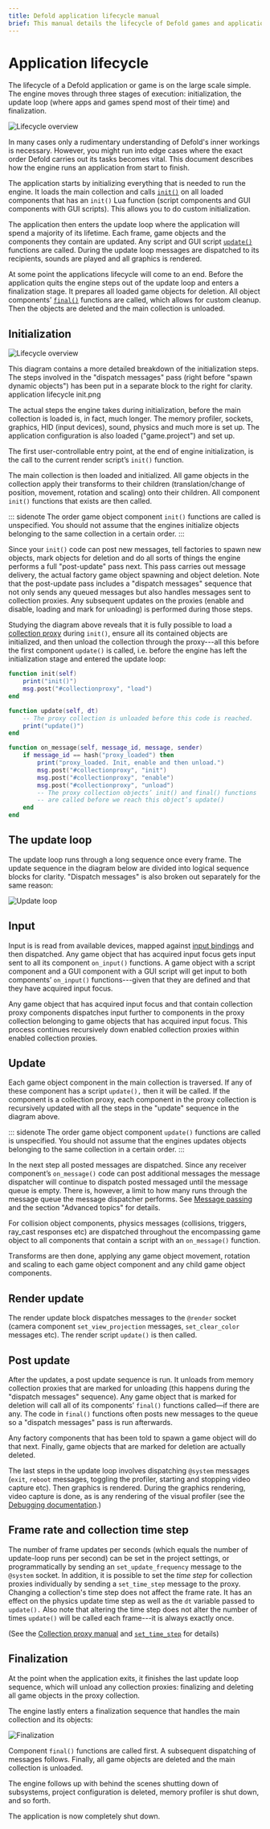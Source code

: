 ```yaml
---
title: Defold application lifecycle manual
brief: This manual details the lifecycle of Defold games and applications.
---
```


# Application lifecycle

The lifecycle of a Defold application or game is on the large scale simple. The engine moves through three stages of execution: initialization, the update loop (where apps and games spend most of their time) and finalization.

![Lifecycle overview](images/application_lifecycle/application_lifecycle_overview.png)

In many cases only a rudimentary understanding of Defold's inner workings is necessary. However, you might run into edge cases where the exact order Defold carries out its tasks becomes vital. This document describes how the engine runs an application from start to finish.

The application starts by initializing everything that is needed to run the engine. It loads the main collection and calls [`init()`](/ref/go#init) on all loaded components that has an `init()` Lua function (script components and GUI components with GUI scripts). This allows you to do custom initialization.

The application then enters the update loop where the application will spend a majority of its lifetime. Each frame, game objects and the components they contain are updated. Any script and GUI script [`update()`](/ref/go#update) functions are called. During the update loop messages are dispatched to its recipients, sounds are played and all graphics is rendered.

At some point the applications lifecycle will come to an end. Before the application quits the engine steps out of the update loop and enters a finalization stage. It prepares all loaded game objects for deletion. All object components’ [`final()`](/ref/go#final) functions are called, which allows for custom cleanup. Then the objects are deleted and the main collection is unloaded.

## Initialization

![Lifecycle overview](images/application_lifecycle/application_lifecycle_init.png)

This diagram contains a more detailed breakdown of the initialization steps. The steps involved in the "dispatch messages" pass (right before "spawn dynamic objects") has been put in a separate block to the right for clarity. application lifecycle init.png

The actual steps the engine takes during initialization, before the main collection is loaded is, in fact, much longer. The memory profiler, sockets, graphics, HID (input devices), sound, physics and much more is set up. The application configuration is also loaded ("game.project") and set up.

The first user-controllable entry point, at the end of engine initialization, is the call to the current render script’s `init()` function.

The main collection is then loaded and initialized. All game objects in the collection apply their transforms to their children (translation/change of position, movement, rotation and scaling) onto their children. All component `init()` functions that exists are then called.

::: sidenote
The order game object component `init()` functions are called is unspecified. You should not assume that the engines initialize objects belonging to the same collection in a certain order.
:::

Since your `init()` code can post new messages, tell factories to spawn new objects, mark objects for deletion and do all sorts of things the engine performs a full "post-update" pass next. This pass carries out message delivery, the actual factory game object spawning and object deletion. Note that the post-update pass includes a  "dispatch messages" sequence that not only sends any queued messages but also handles messages sent to collection proxies. Any subsequent updates on the proxies (enable and disable, loading and mark for unloading) is performed during those steps.

Studying the diagram above reveals that it is fully possible to load a [collection proxy](/manuals/collection-proxy) during `init()`, ensure all its contained objects are initialized, and then unload the collection through the proxy---all this before the first component `update()` is called, i.e. before the engine has left the initialization stage and entered the update loop:

```lua
function init(self)
    print("init()")
    msg.post("#collectionproxy", "load")
end

function update(self, dt)
    -- The proxy collection is unloaded before this code is reached.
    print("update()")
end

function on_message(self, message_id, message, sender)
    if message_id == hash("proxy_loaded") then
        print("proxy_loaded. Init, enable and then unload.")
        msg.post("#collectionproxy", "init")
        msg.post("#collectionproxy", "enable")
        msg.post("#collectionproxy", "unload")
        -- The proxy collection objects’ init() and final() functions
        -- are called before we reach this object’s update()
    end
end
```

## The update loop

The update loop runs through a long sequence once every frame. The update sequence in the diagram below are divided into logical sequence blocks for clarity. "Dispatch messages" is also broken out separately for the same reason:

![Update loop](images/application_lifecycle/application_lifecycle_update.png)

## Input

Input is is read from available devices, mapped against [input bindings](/manuals/input) and then dispatched. Any game object that has acquired input focus gets input sent to all its component `on_input()` functions. A game object with a script component and a GUI component with a GUI script will get input to both components’ `on_input()` functions---given that they are defined and that they have acquired input focus.

Any game object that has acquired input focus and that contain collection proxy components dispatches input further to components in the proxy collection belonging to game objects that has acquired input focus. This process continues recursively down enabled collection proxies within enabled collection proxies.

## Update

Each game object component in the main collection is traversed. If any of these component has a script `update(),` then it will be called. If the component is a collection proxy, each component in the proxy collection is recursively updated with all the steps in the "update" sequence in the diagram above.

::: sidenote
The order game object component `update()` functions are called is unspecified. You should not assume that the engines updates objects belonging to the same collection in a certain order.
:::

In the next step all posted messages are dispatched. Since any receiver component’s `on_message()` code can post additional messages the message dispatcher will continue to dispatch posted messaged until the message queue is empty. There is, however, a limit to how many runs through the message queue the message dispatcher performs. See [Message passing](/manuals/message-passing) and the section "Advanced topics" for details.

For collision object components, physics messages (collisions, triggers, ray_cast responses etc) are dispatched throughout the encompassing game object to all components that contain a script with an `on_message()` function.

Transforms are then done, applying any game object movement, rotation and scaling to each game object component and any child game object components.

## Render update

The render update block dispatches messages to the `@render` socket (camera component `set_view_projection` messages, `set_clear_color` messages etc). The render script `update()` is then called.

## Post update

After the updates, a post update sequence is run. It unloads from memory collection proxies that are marked for unloading (this happens during the "dispatch messages" sequence). Any game object that is marked for deletion will call all of its components’ `final()` functions called—if there are any. The code in `final()` functions often posts new messages to the queue so a "dispatch messages" pass is run afterwards.

Any factory components that has been told to spawn a game object will do that next. Finally, game objects that are marked for deletion are actually deleted.

The last steps in the update loop involves dispatching `@system` messages (`exit`, `reboot` messages, toggling the profiler, starting and stopping video capture etc). Then graphics is rendered. During the graphics rendering, video capture is done, as is any rendering of the visual profiler (see the [Debugging documentation](/manuals/debugging).)

## Frame rate and collection time step

The number of frame updates per seconds (which equals the number of update-loop runs per second) can be set in the project settings, or programmatically by sending an `set_update_frequency` message to the `@system` socket. In addition, it is possible to set the _time step_ for collection proxies individually by sending a `set_time_step` message to the proxy. Changing a collection's time step does not affect the frame rate. It has an effect on the physics update time step as well as the `dt` variable passed to `update().` Also note that altering the time step does not alter the number of times `update()` will be called each frame---it is always exactly once.

(See the [Collection proxy manual](/manuals/collection-proxy) and [`set_time_step`](/ref/collection-proxy#set_time_step) for details)

## Finalization

At the point when the application exits, it finishes the last update loop sequence, which will unload any collection proxies: finalizing and deleting all game objects in the proxy collection.

The engine lastly enters a finalization sequence that handles the main collection and its objects:

![Finalization](images/application_lifecycle/application_lifecycle_final.png)

Component `final()` functions are called first. A subsequent dispatching of messages follows. Finally, all game objects are deleted and the main collection is unloaded.

The engine follows up with behind the scenes shutting down of subsystems, project configuration is deleted, memory profiler is shut down, and so forth.

The application is now completely shut down.

